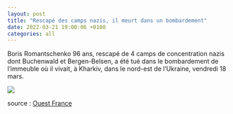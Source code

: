 ```yaml
---
layout: post
title: "Rescapé des camps nazis, il meurt dans un bombardement"
date: 2022-03-21 19:00:06 +0100
categories: all
---
```


Boris Romantschenko 96 ans, rescapé de 4 camps de concentration nazis dont Buchenwald et Bergen-Belsen, a été tué dans le bombardement de l’immeuble où il vivait, à Kharkiv, dans le nord-est de l’Ukraine, vendredi 18 mars. 

<img src="{{ site.baseurl }}/assets/images/FOYlcUrWYAE-v5w.jpeg">

source : <a href="https://www.ouest-france.fr/monde/guerre-en-ukraine/boris-romanchenko-rescape-des-camps-nazis-meurt-dans-un-bombardement-en-ukraine-6c15091e-a92e-11ec-b420-ea50e1a075d7">Ouest France</a>


